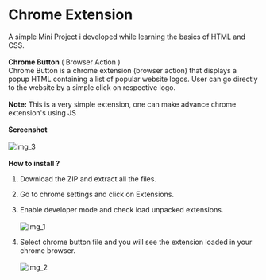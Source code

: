 # Chrome Extension
A simple Mini Project i developed while learning the basics of HTML and CSS. </br></br>
<b>Chrome Button</b> ( Browser Action )</br>
Chrome Button is a chrome extension (browser action) that displays a popup HTML containing a list of popular website logos. User can go directly to the website by a simple click on respective logo.</br></br>
<b> Note: </b> This is a very simple extension, one can make advance chrome extension's using JS </br></br>
<b>Screenshot</b></br></br>
![img_3](https://cloud.githubusercontent.com/assets/7979139/24362204/b90b1baa-1329-11e7-9a24-4074a719fe98.png)</br></br>
<b> How to install ? </b></br>

1. Download the ZIP and extract all the files.
2. Go to chrome settings and click on Extensions. 
3. Enable developer mode and check load unpacked extensions.</br></br>
![img_1](https://cloud.githubusercontent.com/assets/7979139/24362193/afabd96e-1329-11e7-8236-063c64cf0fad.png) 

4. Select chrome button file and you will see the extension loaded in your chrome browser. </br></br>
![img_2](https://cloud.githubusercontent.com/assets/7979139/24362198/b564fa3e-1329-11e7-8d91-d2efff3325fa.png)


